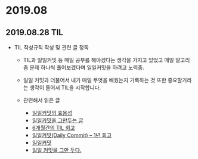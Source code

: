 # 2019.08

## 2019.08.28 TIL

- TIL 작성규칙 작성 및 관련 글 정독

  - TIL과 일일커밋 등 매일 공부를 해야겠다는 생각을 가지고 있었고 매일 알고리즘 문제 하나씩 풀어보겠다며 일일커밋을 하려고 노력중.
  - 일일 커밋과 더불어서 내가 매일 무엇을 배웠는지 기록하는 것 또한 중요할거라는 생각이 들어서 TIL을 시작합니다.

  - 관련해서 읽은 글
    - [일일커밋의 효용성](https://jojoldu.tistory.com/402)
    - [일일커밋을 그만두는 글](http://riseshia.github.io/2017/04/10/give-up-daily-commit.html)
    - [6개월간의 TIL 회고](https://wayhome25.github.io/til/2017/08/14/TIL-for-6-months/)
    - [일일커밋(Daily Commit) – 1년 회고](https://milooy.wordpress.com/2016/07/02/daily-commit-1-year/)
    - [일일커밋](https://blog.outsider.ne.kr/1141)
    - [일일 커밋을 그만 두다.](https://blog.outsider.ne.kr/1193)
